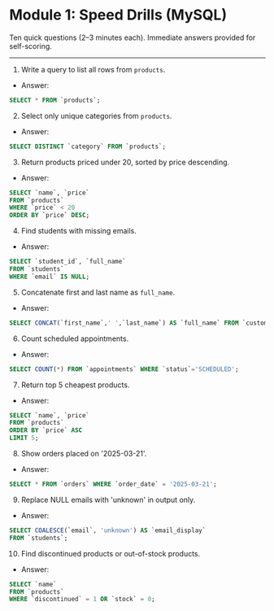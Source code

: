 # Module 1: Speed Drills (MySQL)

Ten quick questions (2–3 minutes each). Immediate answers provided for self-scoring.

---

1) Write a query to list all rows from `products`.
- Answer:
```sql
SELECT * FROM `products`;
```

2) Select only unique categories from `products`.
- Answer:
```sql
SELECT DISTINCT `category` FROM `products`;
```

3) Return products priced under 20, sorted by price descending.
- Answer:
```sql
SELECT `name`, `price`
FROM `products`
WHERE `price` < 20
ORDER BY `price` DESC;
```

4) Find students with missing emails.
- Answer:
```sql
SELECT `student_id`, `full_name`
FROM `students`
WHERE `email` IS NULL;
```

5) Concatenate first and last name as `full_name`.
- Answer:
```sql
SELECT CONCAT(`first_name`,' ',`last_name`) AS `full_name` FROM `customers`;
```

6) Count scheduled appointments.
- Answer:
```sql
SELECT COUNT(*) FROM `appointments` WHERE `status`='SCHEDULED';
```

7) Return top 5 cheapest products.
- Answer:
```sql
SELECT `name`, `price`
FROM `products`
ORDER BY `price` ASC
LIMIT 5;
```

8) Show orders placed on '2025-03-21'.
- Answer:
```sql
SELECT * FROM `orders` WHERE `order_date` = '2025-03-21';
```

9) Replace NULL emails with 'unknown' in output only.
- Answer:
```sql
SELECT COALESCE(`email`, 'unknown') AS `email_display`
FROM `students`;
```

10) Find discontinued products or out-of-stock products.
- Answer:
```sql
SELECT `name`
FROM `products`
WHERE `discontinued` = 1 OR `stock` = 0;
```
